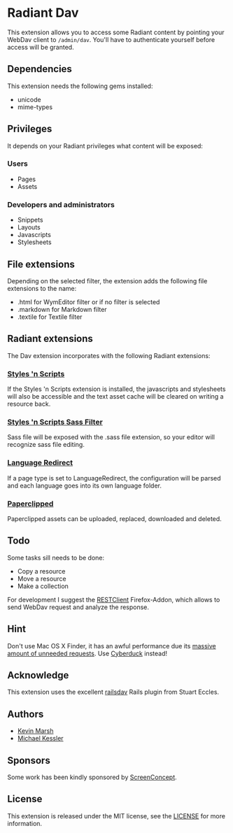 Radiant Dav
===========

This extension allows you to access some Radiant content by pointing your WebDav
client to `/admin/dav`. You'll have to authenticate yourself before access will
be granted.

Dependencies
------------

This extension needs the following gems installed:

* unicode
* mime-types

Privileges
----------

It depends on your Radiant privileges what content will be exposed:

### Users

* Pages
* Assets

### Developers and administrators

* Snippets
* Layouts
* Javascripts
* Stylesheets

File extensions
---------------

Depending on the selected filter, the extension adds the following file extensions
to the name:

* .html for WymEditor filter or if no filter is selected
* .markdown for Markdown filter
* .textile for Textile filter

Radiant extensions
------------------

The Dav extension incorporates with the following Radiant extensions:

### [Styles 'n Scripts](http://github.com/SwankInnovations/radiant-sns-extension/tree/master)

If the Styles 'n Scripts extension is installed, the javascripts and stylesheets 
will also be accessible and the text asset cache will be cleared on writing a resource back.

### [Styles 'n Scripts Sass Filter](http://github.com/SwankInnovations/radiant-sns-sass-filter-extension/tree/master)

Sass file will be exposed with the .sass file extension, so your editor will recognize sass file editing.

### [Language Redirect](http://github.com/intinig/radiant_language_redirect_extension/tree/master)

If a page type is set to LanguageRedirect, the configuration will be parsed and
each language goes into its own language folder.

### [Paperclipped](git://github.com/kbingman/paperclipped.git)

Paperclipped assets can be uploaded, replaced, downloaded and deleted.

Todo
----

Some tasks sill needs to be done:

* Copy a resource
* Move a resource
* Make a collection

For development I suggest the [RESTClient](https://addons.mozilla.org/de/firefox/addon/9780) Firefox-Addon, which allows to send WebDav request and analyze the response.

Hint
----

Don't use Mac OS X Finder, it has an awful performance due its [massive amount
of unneeded requests](http://code.google.com/p/sabredav/wiki/Finder). Use
[Cyberduck](http://cyberduck.ch/) instead!

Acknowledge
-----------

This extension uses the excellent [railsdav](http://github.com/stueccles/railsdav/tree/master)
Rails plugin from Stuart Eccles.

Authors
-------

* [Kevin Marsh](http://kevinmarsh.com)
* [Michael Kessler](http://blog.netzpiraten.ch)

Sponsors
--------

Some work has been kindly sponsored by [ScreenConcept](http://www.screenconcept.ch).

License
-------

This extension is released under the MIT license, see the [LICENSE](master/LICENSE) for more
information.